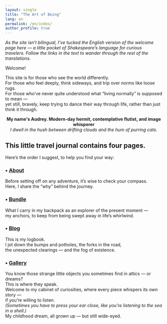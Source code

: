 ```yaml
---
layout: single
title: "The Art of Being"
lang: en
permalink: /en/index/
author_profile: true
---
```


*As the site isn’t bilingual, I’ve tucked the English version of the welcome page here — a little pocket of Shakespeare’s language for curious travelers. 
Follow the links in the text to wander through the rest of the translations.*

Welcome!

This site is for those who see the world differently.  
For those who feel deeply, think sideways, and trip over norms like loose rugs.  
For those who’ve never quite understood what “living normally” is supposed to mean —  
yet still, bravely, keep trying to dance their way through life, rather than just think it through.

<p align="center"><strong>My name's Audrey. Modern-day hermit, contemplative flutist, and image whisperer</strong><br>
<em>I dwell in the hush between drifting clouds and the hum of purring cats.</em></p>

## This little travel journal contains four pages.  
Here’s the order I suggest, to help you find your way:

### • [About](/about)
Before setting off on any adventure, it’s wise to check your compass.  
Here, I share the “why” behind the journey.

### • [Bundle](/baluchon)
What I carry in my backpack as an explorer of the present moment —  
my anchors, to keep from being swept away in life’s whirlwind.

### • [Blog](/blog)
This is my logbook.  
I jot down the bumps and potholes, the forks in the road,  
the unexpected clearings — and the fog of existence.

### • [Gallery](/galerie)
You know those strange little objects you sometimes find in attics — or dreams?  
This is where they speak.  
Welcome to my cabinet of curiosities, where every piece whispers its own story —  
if you’re willing to listen.  
_(Sometimes you have to press your ear close, like you’re listening to the sea in a shell.)_  
My childhood dream, all grown up — but still wide-eyed.
